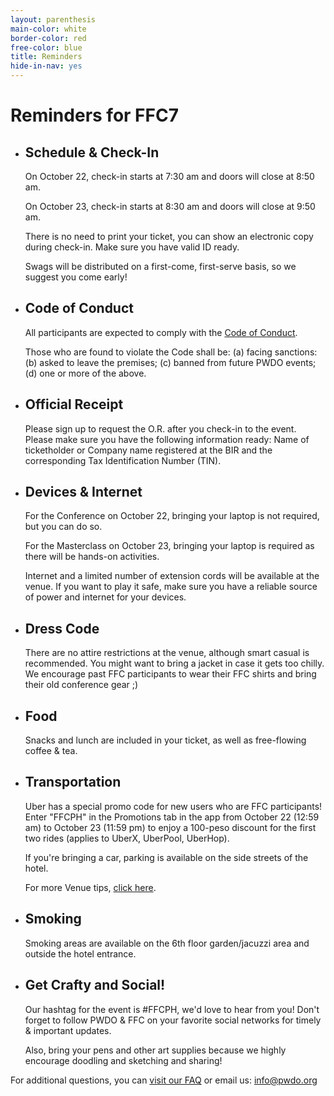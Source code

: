 ```yaml
---
layout: parenthesis
main-color: white
border-color: red
free-color: blue
title: Reminders
hide-in-nav: yes
---
```


# Reminders for FFC7

-   ## Schedule &amp; Check-In  

    On October 22, check-in starts at 7:30 am and doors will close at 8:50 am.

    On October 23, check-in starts at 8:30 am and doors will close at 9:50 am.

    There is no need to print your ticket, you can show an electronic copy during check-in. Make sure you have valid ID ready.

    Swags will be distributed on a first-come, first-serve basis, so we suggest you come early! 

-   ## Code of Conduct 

    All participants are expected to comply with the [Code of Conduct](https://medium.com/@PWDO/pwdo-code-of-conduct-16ab6ffb5f15).

    Those who are found to violate the Code shall be: (a) facing sanctions: (b) asked to leave the premises; (c) banned from future PWDO events; (d) one or more of the above.

-   ## Official Receipt

    Please sign up to request the O.R. after you check-in to the event. Please make sure you have the following information ready: Name of ticketholder or Company name registered at the BIR and the corresponding Tax Identification Number (TIN).

-   ## Devices &amp; Internet 

    For the Conference on October 22, bringing your laptop is not required, but you can do so.

    For the Masterclass on October 23, bringing your laptop is required as there will be hands-on activities. 

    Internet and a limited number of extension cords will be available at the venue. If you want to play it safe, make sure you have a reliable source of power and internet for your devices. 

-   ## Dress Code 

    There are no attire restrictions at the venue, although smart casual is recommended. You might want to bring a jacket in case it gets too chilly. We encourage past FFC participants to wear their FFC shirts and bring their old conference gear ;)

-   ## Food 

    Snacks and lunch are included in your ticket, as well as free-flowing coffee & tea. 

-   ## Transportation

    Uber has a special promo code for new users who are FFC participants! Enter "FFCPH" in the Promotions tab in the app from October 22 (12:59 am) to October 23 (11:59 pm) to enjoy a 100-peso discount for the first two rides (applies to UberX, UberPool, UberHop).

    If you're bringing a car, parking is available on the side streets of the hotel.

    For more Venue tips, [click here](/about/#venue).

-   ## Smoking 

    Smoking areas are available on the 6th floor garden/jacuzzi area and outside the hotel entrance. 

-   ## Get Crafty and Social! 

    Our hashtag for the event is #FFCPH, we'd love to hear from you! Don't forget to follow PWDO & FFC on your favorite social networks for timely & important updates.

    Also, bring your pens and other art supplies because we highly encourage doodling and sketching and sharing!

For additional questions, you can [visit our FAQ](/about/#faq) or email us: info@pwdo.org 